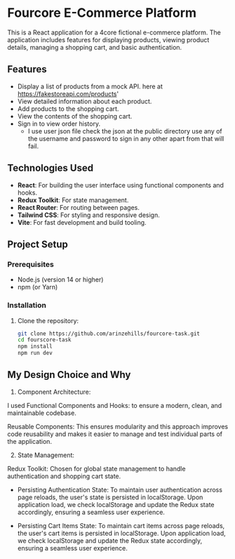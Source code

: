# Fourcore E-Commerce Platform

This is a React application for a 4core fictional e-commerce platform. The application includes features for displaying products, viewing product details, managing a shopping cart, and basic authentication.

## Features

- Display a list of products from a mock API. here at https://fakestoreapi.com/products'
- View detailed information about each product.
- Add products to the shopping cart.
- View the contents of the shopping cart.
- Sign in to view order history. 
    - I use user json file check the json at the public directory use any of the username and password to sign in any other apart from that will fail.

## Technologies Used

- **React**: For building the user interface using functional components and hooks.
- **Redux Toolkit**: For state management.
- **React Router**: For routing between pages.
- **Tailwind CSS**: For styling and responsive design.
- **Vite**: For fast development and build tooling.

## Project Setup

### Prerequisites

- Node.js (version 14 or higher)
- npm (or Yarn)

### Installation

1. Clone the repository:

   ```bash
   git clone https://github.com/arinzehills/fourcore-task.git
   cd fourscore-task
   npm install
   npm run dev

## My Design Choice  and Why
1. Component Architecture:

I used Functional Components and Hooks: to ensure a modern, clean, and maintainable codebase. 

Reusable Components: This ensures modularity and this approach improves code reusability and makes it easier to manage and test individual parts of the application.

2. State Management:

Redux Toolkit: Chosen for global state management to handle authentication and shopping cart state.

 - Persisting Authentication State: To maintain user authentication across page reloads, the user's state is persisted in localStorage. Upon application load, we check localStorage and update the Redux state accordingly, ensuring a seamless user experience.

 - Persisting Cart Items State: To maintain cart items across page reloads, the user's cart items is persisted in localStorage. Upon application load, we check localStorage and update the Redux state accordingly, ensuring a seamless user experience.
